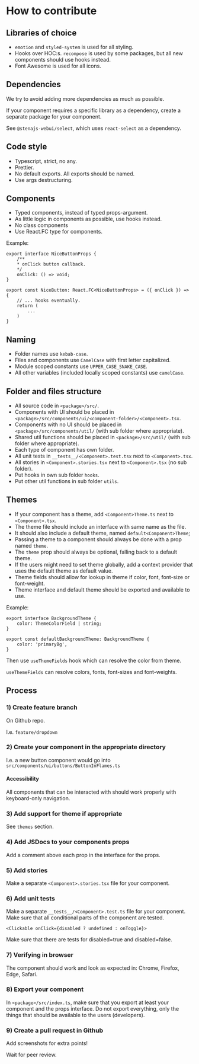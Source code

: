 # How to contribute

## Libraries of choice

* `emotion` and `styled-system` is used for all styling.
* Hooks over HOC:s. `recompose` is used by some packages, but all new components should use hooks instead.
* Font Awesome is used for all icons.

## Dependencies

We try to avoid adding more dependencies as much as possible.

If your component requires a specific library as a dependency, create a separate package for your component.

See `@stenajs-webui/select`, which uses `react-select` as a dependency.

## Code style

* Typescript, strict, no any.
* Prettier.
* No default exports. All exports should be named.
* Use args destructuring.

## Components

* Typed components, instead of typed props-argument.
* As little logic in components as possible, use hooks instead.
* No class components
* Use React.FC<Props> type for components.

Example:
```
export interface NiceButtonProps {
    /**
    * onClick button callback.
    */
    onClick: () => void;
}

export const NiceButton: React.FC<NiceButtonProps> = ({ onClick }) => {
    // ... hooks eventually.
    return (
        ...
    )
}
```

## Naming

* Folder names use `kebab-case`.
* Files and components use `CamelCase` with first letter capitalized.
* Module scoped constants use `UPPER_CASE_SNAKE_CASE`.
* All other variables (included locally scoped constants) use `camelCase`.

## Folder and files structure

* All source code in `<package>/src/`.
* Components with UI should be placed in `<package>/src/components/ui/<component-folder>/<Component>.tsx`.
* Components with no UI should be placed in `<package>/src/components/util/` (with sub folder where appropriate).
* Shared util functions should be placed in `<package>/src/util/` (with sub folder where appropriate).
* Each type of component has own folder.
* All unit tests in `__tests__/<Component>.test.tsx` next to `<Component>.tsx`.
* All stories in `<Component>.stories.tsx` next to `<Component>.tsx` (no sub folder).
* Put hooks in own sub folder `hooks`.
* Put other util functions in sub folder `utils`.

## Themes

* If your component has a theme, add `<Component>Theme.ts` next to `<Component>.tsx`.
* The theme file should include an interface with same name as the file.
* It should also include a default theme, named `default<Component>Theme`;
* Passing a theme to a component should always be done with a prop named `theme`.
* The `theme` prop should always be optional, falling back to a default theme.
* If the users might need to set theme globally, add a context provider that uses the default theme as default value.
* Theme fields should allow for lookup in theme if color, font, font-size or font-weight.
* Theme interface and default theme should be exported and available to use.

Example:

```
export interface BackgroundTheme {
    color: ThemeColorField | string;
}

export const defaultBackgroundTheme: BackgroundTheme {
    color: 'primaryBg',
}
```

Then use `useThemeFields` hook which can resolve the color from theme.

`useThemeFields` can resolve colors, fonts, font-sizes and font-weights.

## Process

### 1) Create feature branch

On Github repo.

I.e. `feature/dropdown`

### 2) Create your component in the appropriate directory

I.e. a new button component would go into `src/components/ui/buttons/ButtonInFlames.ts`

#### Accessibility

All components that can be interacted with should work properly with keyboard-only navigation.

### 3) Add support for theme if appropriate

See `themes` section.

### 4) Add JSDocs to your components props

Add a comment above each prop in the interface for the props.

### 5) Add stories

Make a separate `<Component>.stories.tsx` file for your component.

### 6) Add unit tests

Make a separate `__tests__/<Component>.test.ts` file for your component.
Make sure that all conditional parts of the component are tested.

```
<Clickable onClick={disabled ? undefined : onToggle}>
```

Make sure that there are tests for disabled=true and disabled=false.

### 7) Verifying in browser

The component should work and look as expected in:
Chrome, Firefox, Edge, Safari.

### 8) Export your component

In `<package>/src/index.ts`, make sure that you export at least your component and the props interface.
Do not export everything, only the things that should be available to the users (developers). 

### 9) Create a pull request in Github

Add screenshots for extra points!

Wait for peer review.
